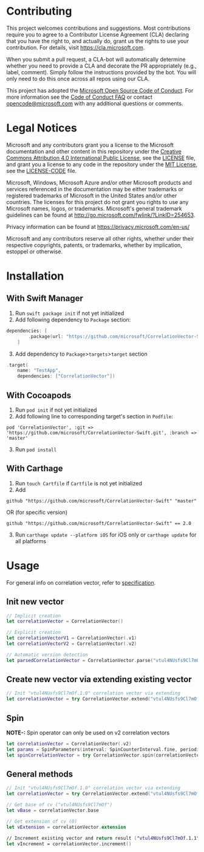 
# Contributing

This project welcomes contributions and suggestions.  Most contributions require you to agree to a
Contributor License Agreement (CLA) declaring that you have the right to, and actually do, grant us
the rights to use your contribution. For details, visit https://cla.microsoft.com.

When you submit a pull request, a CLA-bot will automatically determine whether you need to provide
a CLA and decorate the PR appropriately (e.g., label, comment). Simply follow the instructions
provided by the bot. You will only need to do this once across all repos using our CLA.

This project has adopted the [Microsoft Open Source Code of Conduct](https://opensource.microsoft.com/codeofconduct/).
For more information see the [Code of Conduct FAQ](https://opensource.microsoft.com/codeofconduct/faq/) or
contact [opencode@microsoft.com](mailto:opencode@microsoft.com) with any additional questions or comments.

# Legal Notices

Microsoft and any contributors grant you a license to the Microsoft documentation and other content
in this repository under the [Creative Commons Attribution 4.0 International Public License](https://creativecommons.org/licenses/by/4.0/legalcode),
see the [LICENSE](LICENSE) file, and grant you a license to any code in the repository under the [MIT License](https://opensource.org/licenses/MIT), see the
[LICENSE-CODE](LICENSE-CODE) file.

Microsoft, Windows, Microsoft Azure and/or other Microsoft products and services referenced in the documentation
may be either trademarks or registered trademarks of Microsoft in the United States and/or other countries.
The licenses for this project do not grant you rights to use any Microsoft names, logos, or trademarks.
Microsoft's general trademark guidelines can be found at http://go.microsoft.com/fwlink/?LinkID=254653.

Privacy information can be found at https://privacy.microsoft.com/en-us/

Microsoft and any contributors reserve all other rights, whether under their respective copyrights, patents,
or trademarks, whether by implication, estoppel or otherwise.

# Installation

## With Swift Manager

1. Run `swift package init` if not yet initialized
2. Add following dependency to `Package` section:
```swift
dependencies: [
        .package(url: "https://github.com/microsoft/CorrelationVector-Swift.git", .branch("master"))
    ]
```
3. Add dependency to `Package`>`targets`>`target` section
```swift
.target(
    name: "TestApp",
    dependencies: ["CorrelationVector"])
```

## With Cocoapods

1. Run `pod init` if not yet initialized
2. Add following line to corresponding target's section in `Podfile`:
```
pod 'CorrelationVector', :git => 'https://github.com/microsoft/CorrelationVector-Swift.git', :branch => 'master'
```
3. Run `pod install`

## With Carthage

1. Run `touch Cartfile` if `Cartfile` is not yet initialized
2. Add 
```
github "https://github.com/microsoft/CorrelationVector-Swift" "master"
```
OR (for specific version)
```
github "https://github.com/microsoft/CorrelationVector-Swift" == 2.0
```
3. Run `carthage update --platform iOS` for iOS only or `carthage update` for all platforms

# Usage

For general info on correlation vector, refer to [specification](https://github.com/microsoft/CorrelationVector/blob/master/cV%20-%202.1.md).

## Init new vector

```swift
// Implicit creation
let correlationVector = CorrelationVector()

// Explicit creation
let correlationVectorV1 = CorrelationVector(.v1)
let correlationVectorV2 = CorrelationVector(.v2)

// Automatic version detection
let parsedCorrelationVector = CorrelationVector.parse("vtul4NUsfs9Cl7mOf.1")
```

## Create new vector via extending existing vector

```swift
// Init "vtul4NUsfs9Cl7mOf.1.0" correlation vector via extending
let correlationVector = try CorrelationVector.extend("vtul4NUsfs9Cl7mOf.1")
```

## Spin

**NOTE-:** Spin operator can only be used on v2 correlation vectors

```swift
let correlationVector = CorrelationVector(.v2)
let params = SpinParameters(interval: SpinCounterInterval.fine, periodicity: SpinCounterPeriodicity.short, entropy: SpinEntropy.two)
let spinCorrelationVector = try CorrelationVector.spin(correlationVector.value, params)
```

## General methods

```swift
// Init "vtul4NUsfs9Cl7mOf.1.0" correlation vector via extending
let correlationVector = try CorrelationVector.extend("vtul4NUsfs9Cl7mOf.1")

// Get base of cv ("vtul4NUsfs9Cl7mOf")
let vBase = correlationVector.base

// Get extension of cv (0)
let vExtension = correlationVector.extension

// Increment existing vector and return result ("vtul4NUsfs9Cl7mOf.1.1")
let vIncrement = correlationVector.increment()
```